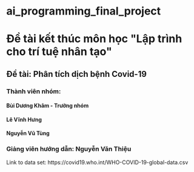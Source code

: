 # ai_programming_final_project
<h1>Đề tài kết thúc môn học "Lập trình cho trí tuệ nhân tạo"</h1>
<h2>Đề tài: Phân tích dịch bệnh Covid-19</h2>
<h3>Thành viên nhóm:</h3>
<h4>Bùi Dương Khâm - Trưởng nhóm</h4>
<h4>Lê Vĩnh Hưng</h4>
<h4>Nguyễn Vũ Tùng</h4>
<h3>Giảng viên hướng dẫn: Nguyễn Văn Thiệu</h3>
<p>Link to data set: https://covid19.who.int/WHO-COVID-19-global-data.csv</p>
